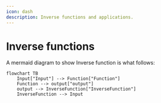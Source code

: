 ```yaml
---
icon: dash
description: Inverse functions and applications.
---
```


# Inverse functions

A mermaid diagram to show Inverse function is what follows:

```mermaid
flowchart TB
    Input["Input"] --> Function["Function"]
    Function --> output["output"]
    output --> InverseFunction["InverseFunction"]
    InverseFunction --> Input
```
